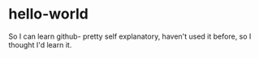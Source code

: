 # hello-world
So I can learn github- pretty self explanatory, haven't used it before, so I thought I'd learn it.

